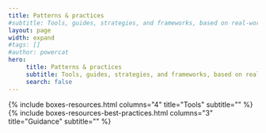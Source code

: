 ```yaml
---
title: Patterns & practices
#subtitle: Tools, guides, strategies, and frameworks, based on real-world experience with customers and backed by expertise, to help you be successful with Power Platform.
layout: page
width: expand
#tags: []
#author: powercat
hero:
     title: Patterns & practices
     subtitle: Tools, guides, strategies, and frameworks, based on real-world experience with customers and backed by expertise, to help you be successful with Microsoft Power Platform.
     search: false
---
```

{% include boxes-resources.html columns="4" title="Tools" subtitle="" %}
{% include boxes-resources-best-practices.html columns="3" title="Guidance" subtitle="" %}
